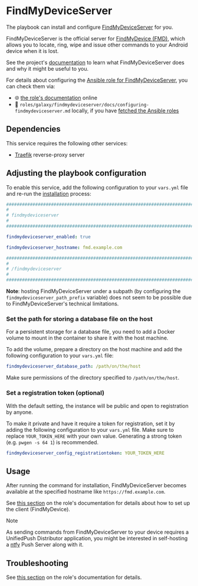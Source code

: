 <!--
SPDX-FileCopyrightText: 2020 - 2024 MDAD project contributors
SPDX-FileCopyrightText: 2020 - 2024 Slavi Pantaleev
SPDX-FileCopyrightText: 2020 Aaron Raimist
SPDX-FileCopyrightText: 2020 Chris van Dijk
SPDX-FileCopyrightText: 2020 Dominik Zajac
SPDX-FileCopyrightText: 2020 Mickaël Cornière
SPDX-FileCopyrightText: 2022 François Darveau
SPDX-FileCopyrightText: 2022 Julian Foad
SPDX-FileCopyrightText: 2022 Warren Bailey
SPDX-FileCopyrightText: 2023 Antonis Christofides
SPDX-FileCopyrightText: 2023 Felix Stupp
SPDX-FileCopyrightText: 2023 Julian-Samuel Gebühr
SPDX-FileCopyrightText: 2023 Pierre 'McFly' Marty
SPDX-FileCopyrightText: 2024 - 2025 Suguru Hirahara

SPDX-License-Identifier: AGPL-3.0-or-later
-->

# FindMyDeviceServer

The playbook can install and configure [FindMyDeviceServer](https://gitlab.com/fmd-foss/fmd-server) for you.

FindMyDeviceServer is the official server for [FindMyDevice (FMD)](https://gitlab.com/Nulide/findmydevice), which allows you to locate, ring, wipe and issue other commands to your Android device when it is lost.

See the project's [documentation](https://gitlab.com/fmd-foss/fmd-server/-/blob/master/README.md) to learn what FindMyDeviceServer does and why it might be useful to you.

For details about configuring the [Ansible role for FindMyDeviceServer](https://github.com/mother-of-all-self-hosting/ansible-role-findmydeviceserver), you can check them via:
- 🌐 [the role's documentation](https://github.com/mother-of-all-self-hosting/ansible-role-findmydeviceserver/blob/main/docs/configuring-findmydeviceserver.md) online
- 📁 `roles/galaxy/findmydeviceserver/docs/configuring-findmydeviceserver.md` locally, if you have [fetched the Ansible roles](../installing.md)

## Dependencies

This service requires the following other services:

- [Traefik](traefik.md) reverse-proxy server

## Adjusting the playbook configuration

To enable this service, add the following configuration to your `vars.yml` file and re-run the [installation](../installing.md) process:

```yaml
########################################################################
#                                                                      #
# findmydeviceserver                                                   #
#                                                                      #
########################################################################

findmydeviceserver_enabled: true

findmydeviceserver_hostname: fmd.example.com

########################################################################
#                                                                      #
# /findmydeviceserver                                                  #
#                                                                      #
########################################################################
```

**Note**: hosting FindMyDeviceServer under a subpath (by configuring the `findmydeviceserver_path_prefix` variable) does not seem to be possible due to FindMyDeviceServer's technical limitations.

### Set the path for storing a database file on the host

For a persistent storage for a database file, you need to add a Docker volume to mount in the container to share it with the host machine.

To add the volume, prepare a directory on the host machine and add the following configuration to your `vars.yml` file:

```yaml
findmydeviceserver_database_path: /path/on/the/host
```

Make sure permissions of the directory specified to `/path/on/the/host`.

### Set a registration token (optional)

With the default setting, the instance will be public and open to registration by anyone.

To make it private and have it require a token for registration, set it by adding the following configuration to your `vars.yml` file. Make sure to replace `YOUR_TOKEN_HERE` with your own value. Generating a strong token (e.g. `pwgen -s 64 1`) is recommended.

```yaml
findmydeviceserver_config_registrationtoken: YOUR_TOKEN_HERE
```

## Usage

After running the command for installation, FindMyDeviceServer becomes available at the specified hostname like `https://fmd.example.com`.

See [this section](https://github.com/mother-of-all-self-hosting/ansible-role-findmydeviceserver/blob/main/docs/configuring-findmydeviceserver.md#usage) on the role's documentation for details about how to set up the client (FindMyDevice).

>[!NOTE]
> As sending commands from FindMyDeviceServer to your device requires a UnifiedPush Distributor application, you might be interested in self-hosting a [ntfy](ntfy.md) Push Server along with it.

## Troubleshooting

See [this section](https://github.com/mother-of-all-self-hosting/ansible-role-findmydeviceserver/blob/main/docs/configuring-findmydeviceserver.md#troubleshooting) on the role's documentation for details.

